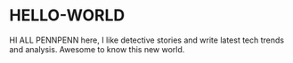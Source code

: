 # HELLO-WORLD
HI ALL
PENNPENN here, I like detective stories and write latest tech trends and analysis. 
Awesome to know this new world. 
